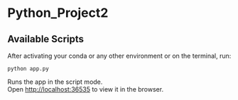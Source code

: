 # Python_Project2

## Available Scripts

After activating your conda or any other environment or on the terminal, run:

 `python app.py`

Runs the app in the script mode.\
Open [http://localhost:36535](http://localhost:36535) to view it in the browser.
